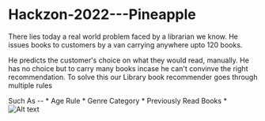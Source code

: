 # Hackzon-2022---Pineapple

There lies today a real world problem faced by a librarian we know.
He issues books to customers by a van carrying anywhere upto 120 books.

He predicts the customer's choice on what they would read, manually.
He has no choice but to carry many books incase he can't convinve the right recommendation.
To solve this our Library book recommender goes through multiple rules

  Such As --
       * Age Rule
       * Genre Category
       * Previously Read Books
       *
  ![Alt text](https://www.almanac.com/sites/default/files/styles/large/public/image_nodes/sunflower-1627193_1920.jpg?itok=5uE83ntL "Optional title")
